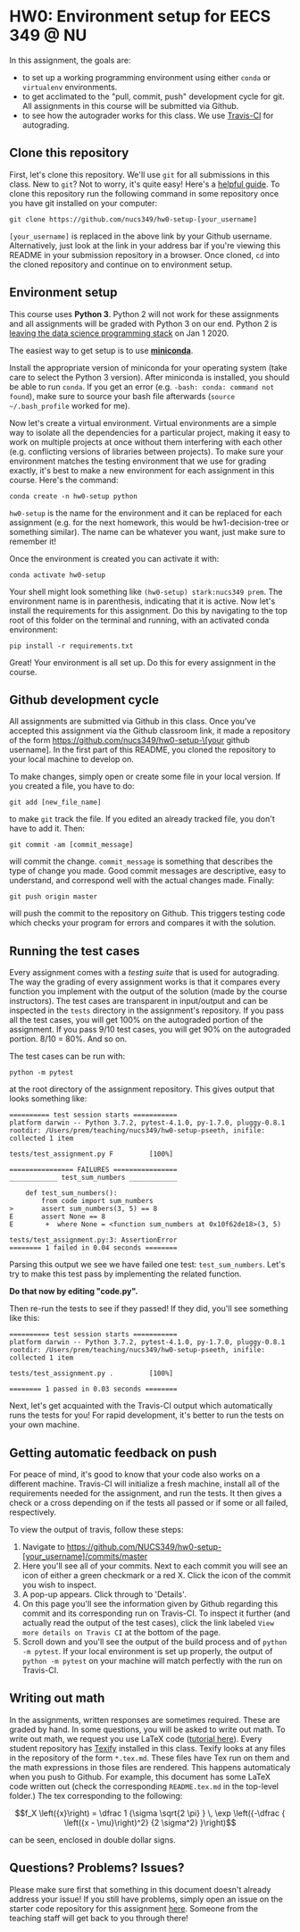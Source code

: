 # HW0: Environment setup for EECS 349 @ NU

In this assignment, the goals are:
- to set up a working programming environment using either `conda` or `virtualenv` environments.
- to get acclimated to the "pull, commit, push" development cycle for git. All assignments in this course will be submitted via Github.
- to see how the autograder works for this class. We use [Travis-CI](http://travis-ci.com) for autograding.

## Clone this repository

First, let's clone this repository. We'll use `git` for all submissions in this class. New to `git`? Not to worry, it's quite easy! Here's a [helpful guide](https://guides.github.com/activities/hello-world/). To clone this repository run the following command in some repository once you have git installed on your computer:

``git clone https://github.com/nucs349/hw0-setup-[your_username]``

`[your_username]` is replaced in the above link by your Github username. Alternatively, just look at the link in your address bar if you're viewing this README in your submission repository in a browser. Once cloned, `cd` into the cloned repository and continue on to environment setup.

## Environment setup

This course uses **Python 3**. Python 2 will not work for these assignments and all assignments will be graded with Python 3 on our end. Python 2 is [leaving the data science programming stack](https://pythonclock.org/) on Jan 1 2020.

The easiest way to get setup is to use [**miniconda**](https://conda.io/miniconda.html). 

Install the appropriate version of miniconda for your operating system (take care to select the Python 3 version). After miniconda is installed, you should be able to run `conda`. If you get an error (e.g. `-bash: conda: command not found`), make sure to source your bash file afterwards (`source ~/.bash_profile` worked for me). 

Now let's create a virtual environment. Virtual environments are a simple way to isolate all the dependencies for a particular project, making it easy to work on multiple projects at once without them interfering with each other (e.g. conflicting versions of libraries between projects). To make sure your environment matches the testing environment that we use for grading exactly, it's best to make a new environment for each assignment in this course. Here's the command:

``conda create -n hw0-setup python``

`hw0-setup` is the name for the environment and it can be replaced for each assignment (e.g. for the next homework, this would be hw1-decision-tree or something similar). The name can be whatever you want, just make sure to remember it!

Once the environment is created you can activate it with:

``conda activate hw0-setup``

Your shell might look something like `(hw0-setup) stark:nucs349 prem`. The environment name is in parenthesis, indicating that it is active. Now let's install the requirements for this assignment. Do this by navigating to the top root of this folder on the terminal and running, with an activated conda environment:

``pip install -r requirements.txt``

Great! Your environment is all set up. Do this for every assignment in the course.

## Github development cycle

All assignments are submitted via Github in this class. Once you've accepted this assignment via the Github classroom link, it made a repository of the form https://github.com/nucs349/hw0-setup-\[your github username\]. In the first part of this README, you cloned the repository to your local machine to develop on.

To make changes, simply open or create some file in your local version. If you created a file, you have to do:

``git add [new_file_name]`` 

to make `git` track the file. If you edited an already tracked file, you don't have to add it. Then:

``git commit -am [commit_message]``

will commit the change. `commit_message` is something that describes the type of change you made. Good commit messages are descriptive, easy to understand, and correspond well with the actual changes made. Finally:

``git push origin master``

will push the commit to the repository on Github. This triggers testing code which checks your program for errors and compares it with the solution.

## Running the test cases

Every assignment comes with a *testing suite* that is used for autograding. The way the grading of every assignment works is that it compares every function you implement with the output of the solution (made by the course instructors). The test cases are transparent in input/output and can be inspected in the `tests` directory in the assignment's repository. If you pass all the test cases, you will get 100% on the autograded portion of the assignment. If you pass 9/10 test cases, you will get 90% on the autograded portion. 8/10 = 80%. And so on. 

The test cases can be run with:

``python -m pytest``

at the root directory of the assignment repository. This gives output that looks something like:

```
========== test session starts ===========
platform darwin -- Python 3.7.2, pytest-4.1.0, py-1.7.0, pluggy-0.8.1
rootdir: /Users/prem/teaching/nucs349/hw0-setup-pseeth, inifile:
collected 1 item

tests/test_assignment.py F         [100%]

================ FAILURES ================
____________ test_sum_numbers ____________

    def test_sum_numbers():
        from code import sum_numbers
>       assert sum_numbers(3, 5) == 8
E       assert None == 8
E        +  where None = <function sum_numbers at 0x10f62de18>(3, 5)

tests/test_assignment.py:3: AssertionError
======== 1 failed in 0.04 seconds ========
```

Parsing this output we see we have failed one test: `test_sum_numbers`. Let's try to make this test pass by implementing the related function. 

**Do that now by editing "code.py".**

Then re-run the tests to see if they passed! If they did, you'll see something like this: 

```
========== test session starts ===========
platform darwin -- Python 3.7.2, pytest-4.1.0, py-1.7.0, pluggy-0.8.1
rootdir: /Users/prem/teaching/nucs349/hw0-setup-pseeth, inifile:
collected 1 item

tests/test_assignment.py .         [100%]

======== 1 passed in 0.03 seconds ========
```

Next, let's get acquainted with the Travis-CI output which automatically runs the tests for you! For rapid development, it's better to run the tests on your own machine.

## Getting automatic feedback on push

For peace of mind, it's good to know that your code also works on a different machine. Travis-CI will initialize a fresh machine, install all of the requirements needed for the assignment, and run the tests. It then gives a check or a cross depending on if the tests all passed or if some or all failed, respectively.

To view the output of travis, follow these steps:
1. Navigate to https://github.com/NUCS349/hw0-setup-[your_username]/commits/master
2. Here you'll see all of your commits. Next to each commit you will see an icon of either a green checkmark or a red X. Click the icon of the commit you wish to inspect.
3. A pop-up appears. Click through to 'Details'.
4. On this page you'll see the information given by Github regarding this commit and its corresponding run on Travis-CI. To inspect it further (and actually read the output of the test cases), click the link labeled `View more details on Travis CI` at the bottom of the page.
5. Scroll down and you'll see the output of the build process and of `python -m pytest`. If your local environment is set up properly, the output of `python -m pytest` on your machine will match perfectly with the run on Travis-CI.

## Writing out math

In the assignments, written responses are sometimes required. These are graded by hand. In some questions, you will be asked to write out math. To write out math, we request you use LaTeX code ([tutorial here](https://www.latex-tutorial.com/tutorials/amsmath/)). Every student repository has [Texify](https://github.com/apps/texify) installed in this class. Texify looks at any files in the repository of the form `*.tex.md`. These files have Tex run on them and the math expressions in those files are rendered. This happens automaticaly when you push to Github. For example, this document has some LaTeX code written out (check the corresponding `README.tex.md` in the top-level folder.) The tex corresponding to the following:

$$f_X \left({x}\right) = \dfrac 1 {\sigma \sqrt{2 \pi} } \, \exp \left({-\dfrac { \left({x - \mu}\right)^2} {2 \sigma^2} }\right)$$

can be seen, enclosed in double dollar signs.

## Questions? Problems? Issues?

Please make sure first that something in this document doesn't already address your issue! If you still have problems, simply open an issue on the starter code repository for this assignment [here](https://github.com/NUCS349/hw0-setup/issues). Someone from the teaching staff will get back to you through there!